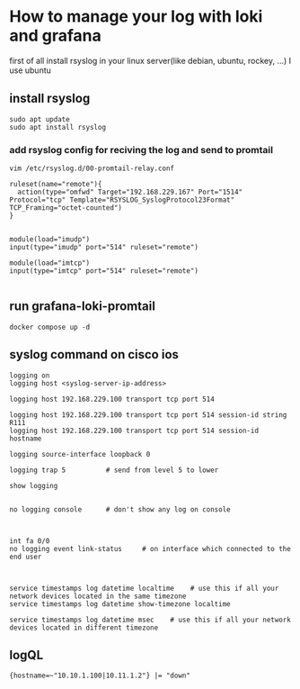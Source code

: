 # How to manage your log with loki and grafana 

first of all install rsyslog in your linux server(like debian, ubuntu, rockey, ...)
I use ubuntu

## install rsyslog
```
sudo apt update
sudo apt install rsyslog
```


### add rsyslog config for reciving the log and send to promtail 

```
vim /etc/rsyslog.d/00-promtail-relay.conf

ruleset(name="remote"){
  action(type="omfwd" Target="192.168.229.167" Port="1514" Protocol="tcp" Template="RSYSLOG_SyslogProtocol23Format" TCP_Framing="octet-counted")
}


module(load="imudp")
input(type="imudp" port="514" ruleset="remote")

module(load="imtcp")
input(type="imtcp" port="514" ruleset="remote")


```



## run grafana-loki-promtail


```
docker compose up -d

```



## syslog command on cisco ios

```
logging on
logging host <syslog-server-ip-address>

logging host 192.168.229.100 transport tcp port 514

logging host 192.168.229.100 transport tcp port 514 session-id string R111
logging host 192.168.229.100 transport tcp port 514 session-id hostname

logging source-interface loopback 0

logging trap 5          # send from level 5 to lower

show logging


no logging console      # don't show any log on console



int fa 0/0
no logging event link-status     # on interface which connected to the end user



service timestamps log datetime localtime    # use this if all your network devices located in the same timezone
service timestamps log datetime show-timezone localtime

service timestamps log datetime msec    # use this if all your network devices located in different timezone
```



## logQL
```
{hostname=~"10.10.1.100|10.11.1.2"} |= "down"


```